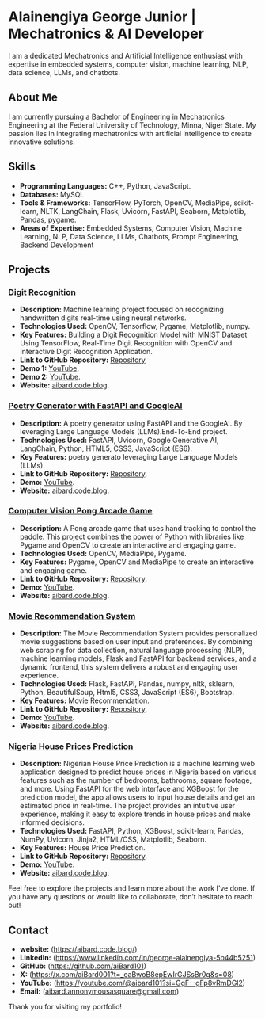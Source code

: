 # Alainengiya George Junior | Mechatronics & AI Developer

I am a dedicated Mechatronics and Artificial Intelligence enthusiast with expertise in embedded systems, computer vision, machine learning, NLP, data science, LLMs, and chatbots.

## About Me

I am currently pursuing a Bachelor of Engineering in Mechatronics Engineering at the Federal University of Technology, Minna, Niger State. My passion lies in integrating mechatronics with artificial intelligence to create innovative solutions.

## Skills

- **Programming Languages:** C++, Python, JavaScript.
- **Databases:** MySQL
- **Tools & Frameworks:** TensorFlow, PyTorch, OpenCV, MediaPipe, scikit-learn, NLTK, LangChain, Flask, Uvicorn, FastAPI, Seaborn, Matplotlib, Pandas, pygame.
- **Areas of Expertise:** Embedded Systems, Computer Vision, Machine Learning, NLP, Data Science, LLMs, Chatbots, Prompt Engineering, Backend Development

## Projects

### [Digit Recognition](https://github.com/aiBard101/computer_vision_projects/tree/main/handwritten_digits_detection)
- **Description:** Machine learning project focused on recognizing handwritten digits real-time using neural networks.
- **Technologies Used:** OpenCV, Tensorflow, Pygame, Matplotlib, numpy.
- **Key Features:** Building a Digit Recognition Model with MNIST Dataset Using TensorFlow, Real-Time Digit Recognition with OpenCV and Interactive Digit Recognition Application.
- **Link to GitHub Repository:** [Repository](https://github.com/aiBard101/computer_vision_projects/tree/main/handwritten_digits_detection)
- **Demo 1:** [YouTube](https://youtu.be/hbtTbjI_aaI?si=70UV4Wq_ipOPZTU7).
- **Demo 2:** [YouTube](https://youtu.be/0GcZnx82ydI?si=SMVWNOI0ADHdejQY).
- **Website:** [aibard.code.blog](https://aibard.code.blog/handwritten-digit-recognition/).

### [Poetry Generator with FastAPI and GoogleAI](https://github.com/aiBard101/Large-Language-Models-LLMs-and-Chatbots-Projects/tree/main/Poets_Whisper)
- **Description:** A poetry generator using FastAPI and the GoogleAI. By leveraging Large Language Models (LLMs).End-To-End project.
- **Technologies Used:** FastAPI, Uvicorn, Google Generative AI, LangChain, Python, HTML5, CSS3, JavaScript (ES6).
- **Key Features:** poetry generato leveraging Large Language Models (LLMs).
- **Link to GitHub Repository:** [Repository](https://github.com/aiBard101/Large-Language-Models-LLMs-and-Chatbots-Projects/tree/main/Poets_Whisper).
- **Demo:** [YouTube](https://youtu.be/4bnG9TnrOag?si=8rpUmv494D00grCC).
- **Website:** [aibard.code.blog](https://aibard.code.blog/poetry-generator-with-fastapi-and-googleai/).

### [Computer Vision Pong Arcade Game](https://github.com/aiBard101/computer_vision_projects/tree/main/pong-game)
- **Description:** A Pong arcade game that uses hand tracking to control the paddle. This project combines the power of Python with libraries like Pygame and OpenCV to create an interactive and engaging game.
- **Technologies Used:** OpenCV, MediaPipe, Pygame.
- **Key Features:**  Pygame, OpenCV and MediaPipe to create an interactive and engaging game.
- **Link to GitHub Repository:** [Repository](https://github.com/aiBard101/computer_vision_projects/tree/main/pong-game).
- **Demo:** [YouTube](https://youtu.be/O22W1Vvs37E).
- **Website:** [aibard.code.blog](https://aibard.code.blog/computer-vision/).

### [Movie Recommendation System](https://github.com/aiBard101/Machine-Learning-Projects/tree/main/movie-recommendation-system)
- **Description:** The Movie Recommendation System provides personalized movie suggestions based on user input and preferences. By combining web scraping for data collection, natural language processing (NLP), machine learning models, Flask and FastAPI for backend services, and a dynamic frontend, this system delivers a robust and engaging user experience.
- **Technologies Used:** Flask, FastAPI, Pandas, numpy, nltk, sklearn, Python, BeautifulSoup, Html5, CSS3, JavaScript (ES6), Bootstrap.
- **Key Features:** Movie Recommendation.
- **Link to GitHub Repository:** [Repository](https://github.com/aiBard101/Machine-Learning-Projects/tree/main/movie-recommendation-system).
- **Demo:** [YouTube](https://youtu.be/M-sHa80d1Oc).
- **Website:** [aibard.code.blog](https://aibard.code.blog/movie-recommendation-system/).

### [Nigeria House Prices Prediction](https://github.com/aiBard101/Machine-Learning-Projects/tree/main/nigerian-house-price-prediction)
- **Description:** Nigerian House Price Prediction is a machine learning web application designed to predict house prices in Nigeria based on various features such as the number of bedrooms, bathrooms, square footage, and more. Using FastAPI for the web interface and XGBoost for the prediction model, the app allows users to input house details and get an estimated price in real-time. The project provides an intuitive user experience, making it easy to explore trends in house prices and make informed decisions.
- **Technologies Used:** FastAPI, Python, XGBoost, scikit-learn, Pandas, NumPy, Uvicorn, Jinja2, HTML/CSS, Matplotlib, Seaborn.
- **Key Features:** House Price Prediction.
- **Link to GitHub Repository:** [Repository](https://github.com/aiBard101/Machine-Learning-Projects/tree/main/nigerian-house-price-prediction).
- **Demo:** [YouTube](https://youtu.be/G4SbqmyTak4).
- **Website:** [aibard.code.blog](https://aibard.code.blog/house-price-prediction-using-machine-learning/).

Feel free to explore the projects and learn more about the work I’ve done. If you have any questions or would like to collaborate, don’t hesitate to reach out!

## Contact

- **website:** (https://aibard.code.blog/)
- **LinkedIn:** (https://www.linkedin.com/in/george-alainengiya-5b44b5251)
- **GitHub:** (https://github.com/aiBard101)
- **X:** (https://x.com/aiBard001?t=_eaBwoB8epEwIrGJSsBr0g&s=08)
- **YouTube:** (https://youtube.com/@aibard101?si=GgF--gFp8vRmDGl2)
- **Email:** (aibard.annonymousasquare@gmail.com)

Thank you for visiting my portfolio!
